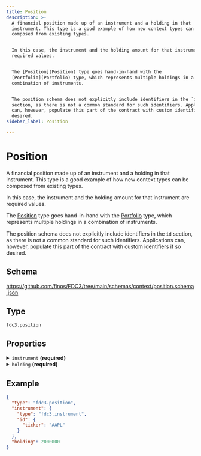 ```yaml
---
title: Position
description: >-
  A financial position made up of an instrument and a holding in that
  instrument. This type is a good example of how new context types can be
  composed from existing types.


  In this case, the instrument and the holding amount for that instrument are
  required values.


  The [Position](Position) type goes hand-in-hand with the
  [Portfolio](Portfolio) type, which represents multiple holdings in a
  combination of instruments.


  The position schema does not explicitly include identifiers in the `id`
  section, as there is not a common standard for such identifiers. Applications
  can, however, populate this part of the contract with custom identifiers if so
  desired.
sidebar_label: Position

---
```


# Position

A financial position made up of an instrument and a holding in that instrument. This type is a good example of how new context types can be composed from existing types.

In this case, the instrument and the holding amount for that instrument are required values.

The [Position](Position) type goes hand-in-hand with the [Portfolio](Portfolio) type, which represents multiple holdings in a combination of instruments.

The position schema does not explicitly include identifiers in the `id` section, as there is not a common standard for such identifiers. Applications can, however, populate this part of the contract with custom identifiers if so desired.

## Schema

<https://github.com/finos/FDC3/tree/main/schemas/context/position.schema.json>

## Type

`fdc3.position`

## Properties

<details>
  <summary><code>instrument</code> <strong>(required)</strong></summary>

**type**: [Instrument](Instrument)



</details>

<details>
  <summary><code>holding</code> <strong>(required)</strong></summary>

**type**: `number`

The amount of the holding, e.g. a number of shares

</details>

## Example

```json
{
  "type": "fdc3.position",
  "instrument": {
    "type": "fdc3.instrument",
    "id": {
      "ticker": "AAPL"
    }
  },
  "holding": 2000000
}
```

